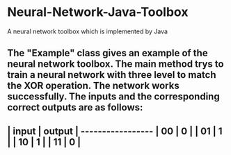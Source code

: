 # Neural-Network-Java-Toolbox
A neural network toolbox which is implemented by Java

The "Example" class gives an example of the neural network toolbox. The main method trys to train a neural network with three level to match the XOR operation. The network works successfully. The inputs and the corresponding correct outputs are as follows:
   ------------------
   | input | output |
    -----------------
   |  00   |   0    |
   |  01   |   1    |
   |  10   |   1    |
   |  11   |   0    |
   ------------------